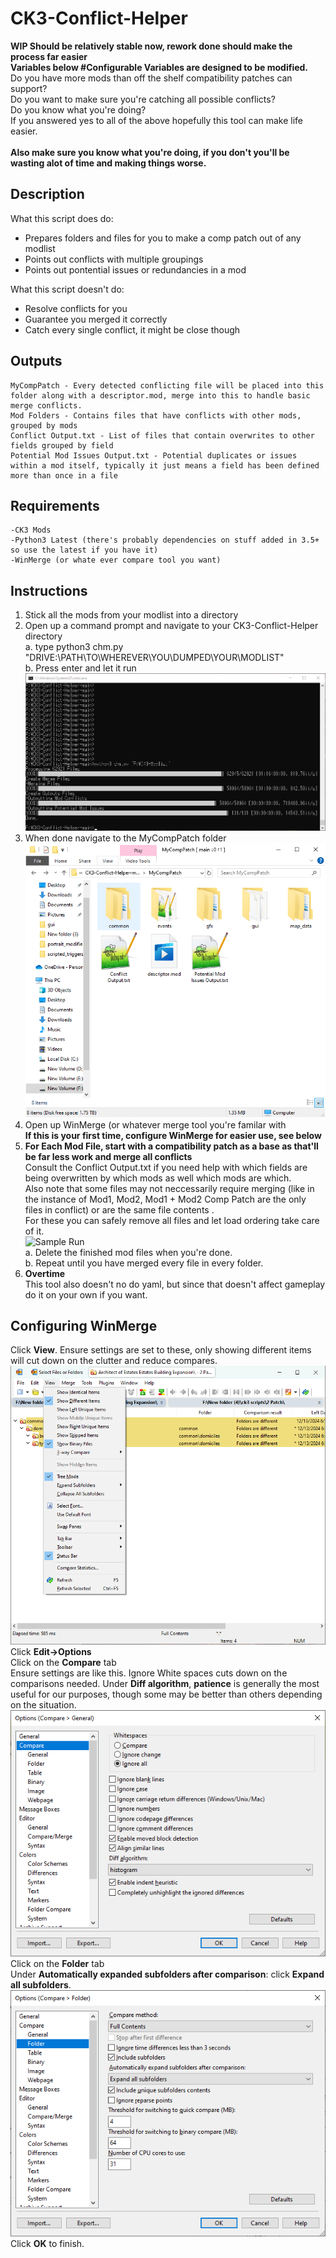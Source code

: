 # CK3-Conflict-Helper
<b>WIP Should be relatively stable now, rework done should make the process far easier<br>
Variables below #Configurable Variables are designed to be modified.<br></b>
Do you have more mods than off the shelf compatibility patches can support?<br>
Do you want to make sure you're catching all possible conflicts?<br>
Do you know what you're doing?<br>
If you answered yes to all of the above hopefully this tool can make life easier.<br><br>
<b>Also make sure you know what you're doing, if you don't you'll be wasting alot of time and making things worse.<br></b>
## Description
What this script does do:<br>
- Prepares folders and files for you to make a comp patch out of any modlist
- Points out conflicts with multiple groupings
- Points out pontential issues or redundancies in a mod

What this script doesn't do:<br>
- Resolve conflicts for you
- Guarantee you merged it correctly
- Catch every single conflict, it might be close though
## Outputs
    MyCompPatch - Every detected conflicting file will be placed into this folder along with a descriptor.mod, merge into this to handle basic merge conflicts.
    Mod Folders - Contains files that have conflicts with other mods, grouped by mods
    Conflict Output.txt - List of files that contain overwrites to other fields grouped by field
    Potential Mod Issues Output.txt - Potential duplicates or issues within a mod itself, typically it just means a field has been defined more than once in a file
## Requirements
    -CK3 Mods
    -Python3 Latest (there's probably dependencies on stuff added in 3.5+ so use the latest if you have it)
    -WinMerge (or whate ever compare tool you want)

## Instructions
1. Stick all the mods from your modlist into a directory<br>
2. Open up a command prompt and navigate to your CK3-Conflict-Helper directory<br>
    a. type python3 chm.py "DRIVE:\PATH\TO\WHEREVER\YOU\DUMPED\YOUR\MODLIST"<br>
    b. Press enter and let it run<br>
    ![Sample Run](https://github.com/sintri/CK3-Conflict-Helper/blob/main/HelpFiles/cmd1.PNG)<br>
3. When done navigate to the MyCompPatch folder<br>
    ![Sample Run](https://github.com/sintri/CK3-Conflict-Helper/blob/main/HelpFiles/output.PNG)<br>
4. Open up WinMerge (or whatever merge tool you're familar with<br>
    <b>If this is your first time, configure WinMerge for easier use, see below</b><br>
5. <b>For Each Mod File, start with a compatibility patch as a base as that'll be far less work and merge all conflicts</b><br>
    Consult the Conflict Output.txt if you need help with which fields are being overwritten by which mods as well which mods are which.<br>
    Also note that some files may not neccessarily require merging (like in the instance of Mod1, Mod2, Mod1 + Mod2 Comp Patch are the only files in conflict) or are the same file contents .<br>
    For these you can safely remove all files and let load ordering take care of it.<br>
    ![Sample Run](https://github.com/sintri/CK3-Conflict-Helper/blob/main/HelpFiles/output1.PNG)<br>
    a. Delete the finished mod files when you're done.<br>
    b. Repeat until you have merged every file in every folder.<br>
6. <b>Overtime</b><br>
    This tool also doesn't no do yaml, but since that doesn't affect gameplay do it on your own if you want.


## Configuring WinMerge
Click <b>View</b>. Ensure settings are set to these, only showing different items will cut down on the clutter and reduce compares.<br>
![Click View](https://github.com/sintri/CK3-Conflict-Helper/blob/main/HelpFiles/winmergec0.PNG)<br>
Click <b>Edit->Options</b><br>
Click on the <b>Compare</b> tab<br>
Ensure settings are like this. Ignore White spaces cuts down on the comparisons needed. Under <b>Diff algorithm</b>, <b>patience</b> is generally the most useful for our purposes, though some may be better than others depending on the situation.<br>
![Click Edit](https://github.com/sintri/CK3-Conflict-Helper/blob/main/HelpFiles/winmergec1.PNG)<br>
Click on the <b>Folder</b> tab<br>
Under <b>Automatically expanded subfolders after comparison</b>: click <b>Expand all subfolders</b>.
![Click Edit](https://github.com/sintri/CK3-Conflict-Helper/blob/main/HelpFiles/winmergec2.PNG)<br>
Click <b>OK</b> to finish.
